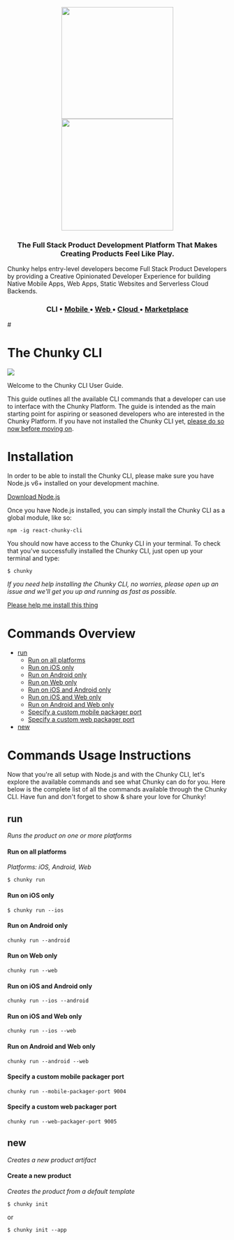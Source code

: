 <p align="center">
  <a href="https://github.com/react-chunky/react-chunky">
    <img height="256" src="https://raw.githubusercontent.com/react-chunky/react-chunky/master/assets/c-logo.gif">
    <br/>
    <img width="256" src="https://raw.githubusercontent.com/react-chunky/react-chunky/master/assets/c-logo-h.png">
  </a>

<h3 align="center"> 
The Full Stack Product Development Platform That Makes Creating Products Feel Like Play.  
</h3>
Chunky helps entry-level developers become Full Stack Product Developers by providing a Creative Opinionated Developer Experience for building Native Mobile Apps, Web Apps, Static Websites and Serverless Cloud Backends. 

<h3 align="center">CLI •
<a href="https://github.com/react-chunky/react-native-chunky"> Mobile </a> •
<a href="https://github.com/react-chunky/react-dom-chunky"> Web </a> •
<a href="https://github.com/react-chunky/react-cloud-chunky"> Cloud </a> •
<a href="https://github.com/react-chunky/react-chunky-market"> Marketplace </a>
</h3>
#  
<br/>

</p>

# The Chunky CLI 
    
<a href="https://www.npmjs.com/package/react-chunky-cli"> <img src="https://img.shields.io/npm/v/react-chunky-cli.svg"></a>

Welcome to the Chunky CLI User Guide.

This guide outlines all the available CLI commands that a developer can use to interface with the Chunky Platform. The guide is intended as the main starting point for aspiring or seasoned developers who are interested in the Chunky Platform. If you have not installed the Chunky CLI yet, [please do so now before moving on](#installation).

# Installation

In order to be able to install the Chunky CLI, please make sure you have Node.js v6+ installed on your development machine.

[Download Node.js](https://nodejs.org/en/)

Once you have Node.js installed, you can simply install the Chunky CLI as a global module, like so:

```
npm -ig react-chunky-cli
```

You should now have access to the Chunky CLI in your terminal. To check that you've successfully installed the Chunky CLI, just open up your terminal and type:

```
$ chunky
```

*If you need help installing the Chunky CLI, no worries, please open up an issue and we'll get you up and running as fast as possible.*

[Please help me install this thing](https://github.com/react-chunky/react-chunky-cli/issues/new?title=Please%20help%20me%20install%20this%20thing)

# Commands Overview

* [run](#run)
  * [Run on all platforms](#run-on-all-platforms)
  * [Run on iOS only](#run-on-ios-only)
  * [Run on Android only](#run-on-android-only)
  * [Run on Web only](#run-on-web-only)
  * [Run on iOS and Android only](#run-on-ios-and-android-only)
  * [Run on iOS and Web only](#run-on-ios-and-web-only)
  * [Run on Android and Web only](#run-on-android-and-web-only)
  * [Specify a custom mobile packager port](#specify-a-custom-mobile-packager-port)
  * [Specify a custom web packager port](#specify-a-custom-web-packager-port)
* [new](#new)

# Commands Usage Instructions

Now that you're all setup with Node.js and with the Chunky CLI, let's explore the available commands and see what Chunky can do for you. Here below is the complete list of all the commands available through the Chunky CLI. Have fun and don't forget to show & share your love for Chunky!

## run

*Runs the product on one or more platforms*

#### Run on all platforms

*Platforms: iOS, Android, Web*

```
$ chunky run 
```

#### Run on iOS only

```
$ chunky run --ios
```

#### Run on Android only

```
chunky run --android
```

#### Run on Web only

```
chunky run --web
```

#### Run on iOS and Android only

```
chunky run --ios --android
```

#### Run on iOS and Web only

```
chunky run --ios --web
```

#### Run on Android and Web only

```
chunky run --android --web
```
 
#### Specify a custom mobile packager port

```
chunky run --mobile-packager-port 9004
```

#### Specify a custom web packager port

```
chunky run --web-packager-port 9005
```

## new

*Creates a new product artifact*

#### Create a new product

*Creates the product from a default template*

```
$ chunky init 
```

or 

```
$ chunky init --app 
```